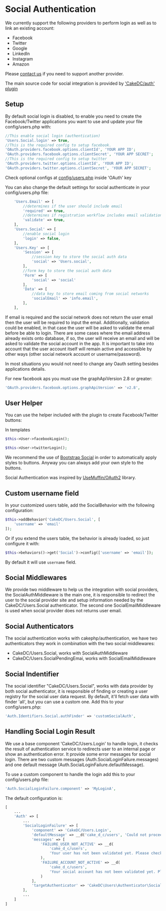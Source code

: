 Social Authentication
=====================

We currently support the following providers to perform login as well as to link an existing account:

* Facebook
* Twitter
* Google
* LinkedIn
* Instagram
* Amazon

Please [contact us](https://cakedc.com/contact) if you need to support another provider.

The main source code for social integration is provided by ['CakeDC/auth' plugin](https://github.com/cakedc/auth)

Setup
-----
By default social login is disabled, to enable you need to create the
Facebook/Twitter applications you want to use and update your file config/users.php with:

```php
//This enable social login (authentication)
'Users.Social.login' => true,
//This is the required config to setup facebook.
'OAuth.providers.facebook.options.clientId', 'YOUR APP ID';
'OAuth.providers.facebook.options.clientSecret', 'YOUR APP SECRET';
//This is the required config to setup twitter
'OAuth.providers.twitter.options.clientId', 'YOUR APP ID';
'OAuth.providers.twitter.options.clientSecret', 'YOUR APP SECRET';
```
Check optional configs at [config/users.php](./../../config/users.php) inside 'OAuth' key


You can also change the default settings for social authenticate  in your config/users.php file:

```php
    'Users.Email' => [
        //determines if the user should include email
        'required' => true,
        //determines if registration workflow includes email validation
        'validate' => true,
    ],
    'Users.Social' => [
        //enable social login
        'login' => false,
    ],
    'Users.Key' => [
        'Session' => [
            //session key to store the social auth data
            'social' => 'Users.social',
        ],
        //form key to store the social auth data
        'Form' => [
            'social' => 'social'
        ],
        'Data' => [
            //data key to store email coming from social networks
            'socialEmail' => 'info.email',
        ],
    ],
```

If email is required and the social network does not return the user email then the user will be required to input the email. Additionally, validation could be enabled, in that case the user will be asked to validate the email before be able to login. There are some cases where the email address already exists onto database, if so, the user will receive an email and will be asked to validate the social account in the app. It is important to take into account that the user account itself will remain active and accessible by other ways (other social network account or username/password).

In most situations you would not need to change any Oauth setting besides applications details.

For new facebook aps you must use the graphApiVersion 2.8 or greater:

```php
'OAuth.providers.facebook.options.graphApiVersion' => 'v2.8',
```

User Helper
-----------

You can use the helper included with the plugin to create Facebook/Twitter buttons:

In templates
```php
$this->User->facebookLogin();

$this->User->twitterLogin();
```

We recommend the use of [Bootstrap Social](http://lipis.github.io/bootstrap-social/) in order to automatically apply styles to buttons. Anyway you can always add your own style to the buttons.

Social Authentication was inspired by [UseMuffin/OAuth2](https://github.com/UseMuffin/OAuth2) library.

Custom username field
---------------------

In your customized users table, add the SocialBehavior with the following configuration:

```php
$this->addBehavior('CakeDC/Users.Social', [
    'username' => 'email'
]);
```
Or if you extend the users table, the behavior is already loaded, so just configure it with:
```php
$this->behaviors()->get('Social')->config(['username' => 'email']);
```

By default it will use `username` field.


Social Middlewares
------------------
We provide two middleware to help us the integration with social providers, the SocialAuthMiddleware is
the main one, it is responsible to redirect the user to the social provider site and setup information
needed by the CakeDC/Users.Social authenticator. The second one SocialEmailMiddleware is used when social provider does
not returns user email.

Social Authenticators
---------------------
The social authentication works with cakephp/authentication, we have two authenticators they work
in combination with the two social middlewares:
 - CakeDC/Users.Social, works with SocialAuthMiddleware
 - CakeDC/Users.SocialPendingEmai, works with SocialEmailMiddleware


Social Indentifier
------------------
The social identifier "CakeDC/Users.Social", works with data provider by both social authenticator,
it is responsible of finding or creating a user registry for the social user data request.
By default, it'll fetch user data with finder 'all', but you can use a custom one. Add this to your
config/users.php:

```php
'Auth.Identifiers.Social.authFinder' => 'customSocialAuth',
```


Handling Social Login Result
----------------------------
We use a base component 'CakeDC/Users.Login' to handle login, it checks the result of authentication
service to redirects user to an internal page or show an authentication error. It provide some error messages for social login.
There are two custom messages (Auth.SocialLoginFailure.messages) and one default message (Auth.SocialLoginFailure.defaultMessage).


To use a custom component to handle the login add this to your config/users.php file:
```php
'Auth.SocialLoginFailure.component' => 'MyLoginA',
```

The default configuration is:
```php
[
    ...
    'Auth' => [
        ...
        'SocialLoginFailure' => [
            'component' => 'CakeDC/Users.Login',
            'defaultMessage' => __d('cake_d_c/users', 'Could not proceed with social account. Please try again'),
            'messages' => [
                'FAILURE_USER_NOT_ACTIVE' => __d(
                    'cake_d_c/users',
                    'Your user has not been validated yet. Please check your inbox for instructions'
                ),
                'FAILURE_ACCOUNT_NOT_ACTIVE' => __d(
                    'cake_d_c/users',
                    'Your social account has not been validated yet. Please check your inbox for instructions'
                )
            ],
            'targetAuthenticator' => 'CakeDC\Users\Authenticator\SocialAuthenticator'
        ],
        ...
    ]
]
```

